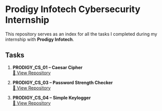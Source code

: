 # Prodigy Infotech Cybersecurity Internship

This repository serves as an index for all the tasks I completed during my internship with **Prodigy Infotech**.

## Tasks

1. **PRODIGY_CS_01 – Caesar Cipher**  
   [🔗 View Repository](https://github.com/foresto-dreamer/PRODIGY_CS_01)

2. **PRODIGY_CS_03 – Password Strength Checker**  
   [🔗 View Repository](https://github.com/foresto-dreamer/PRODIGY_CS_03)

3. **PRODIGY_CS_04 – Simple Keylogger**  
   [🔗 View Repository](https://github.com/foresto-dreamer/PRODIGY_CS_04)
